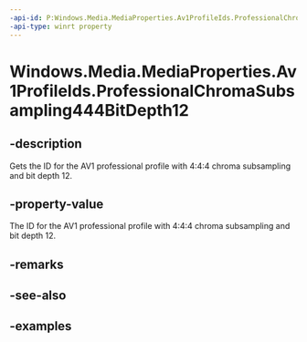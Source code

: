 ```yaml
---
-api-id: P:Windows.Media.MediaProperties.Av1ProfileIds.ProfessionalChromaSubsampling444BitDepth12
-api-type: winrt property
---
```


# Windows.Media.MediaProperties.Av1ProfileIds.ProfessionalChromaSubsampling444BitDepth12

<!--
public static int ProfessionalChromaSubsampling444BitDepth12 { get; }
-->


## -description

Gets the ID for the AV1 professional profile with 4:4:4 chroma subsampling and bit depth 12.

## -property-value

The ID for the AV1 professional profile with 4:4:4 chroma subsampling and bit depth 12.

## -remarks

## -see-also

## -examples



